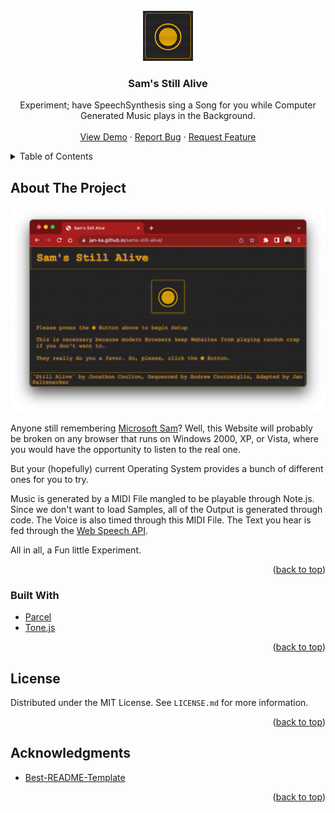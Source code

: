 <div id="top"></div>
<!-- PROJECT LOGO -->
<br />
<div align="center">
  <a href="https://jan-ka.github.io/sams-still-alive/">
    <img src="doc/logo.png" alt="Logo" width="80" height="80">
  </a>

<h3 align="center">Sam's Still Alive</h3>

  <p align="center">
    Experiment; have SpeechSynthesis sing a Song for you while Computer Generated Music plays in the Background.
    <br />
    <br />
    <a href="https://jan-ka.github.io/sams-still-alive/">View Demo</a>
    ·
    <a href="https://github.com/Jan-Ka/sams-still-alive/issues">Report Bug</a>
    ·
    <a href="https://github.com/Jan-Ka/sams-still-alive/issues">Request Feature</a>
  </p>
</div>



<!-- TABLE OF CONTENTS -->
<details>
  <summary>Table of Contents</summary>
  <ol>
    <li>
      <a href="#about-the-project">About The Project</a>
      <ul>
        <li><a href="#built-with">Built With</a></li>
      </ul>
    </li>
    <li><a href="#license">License</a></li>
    <li><a href="#acknowledgments">Acknowledgments</a></li>
  </ol>
</details>



<!-- ABOUT THE PROJECT -->
## About The Project

[![Sam's Still Alive][product-screenshot]](https://jan-ka.github.io/sams-still-alive/)

Anyone still remembering [Microsoft Sam](https://en.wikipedia.org/wiki/Microsoft_text-to-speech_voices)? Well, this Website will probably be broken on any browser that runs on Windows 2000, XP, or Vista, where you would have the opportunity to listen to the real one.

But your (hopefully) current Operating System provides a bunch of different ones for you to try.

Music is generated by a MIDI File mangled to be playable through Note.js. Since we don't want to load Samples, all of the Output is generated through code.
The Voice is also timed through this MIDI File.
The Text you hear is fed through the [Web Speech API](https://developer.mozilla.org/en-US/docs/Web/API/Web_Speech_API).

All in all, a Fun little Experiment.

<p align="right">(<a href="#top">back to top</a>)</p>



### Built With

* [Parcel](https://parceljs.org/)
* [Tone.js](https://tonejs.github.io/)


<p align="right">(<a href="#top">back to top</a>)</p>


<!-- LICENSE -->
## License

Distributed under the MIT License. See `LICENSE.md` for more information.

<p align="right">(<a href="#top">back to top</a>)</p>


<!-- ACKNOWLEDGMENTS -->
## Acknowledgments

* [Best-README-Template](https://github.com/othneildrew/Best-README-Template)

<p align="right">(<a href="#top">back to top</a>)</p>



<!-- MARKDOWN LINKS & IMAGES -->
<!-- https://www.markdownguide.org/basic-syntax/#reference-style-links -->
[contributors-url]: https://github.com/Jan-Ka/sams-still-alive/graphs/contributors
[forks-url]: https://github.com/Jan-Ka/sams-still-alive/network/members
[stars-url]: https://github.com/Jan-Ka/sams-still-alive/stargazers
[issues-url]: https://github.com/Jan-Ka/sams-still-alive/issues
[license-url]: https://github.com/Jan-Ka/sams-still-alive/blob/master/LICENSE.txt
[product-screenshot]: doc/app_screenshot.png